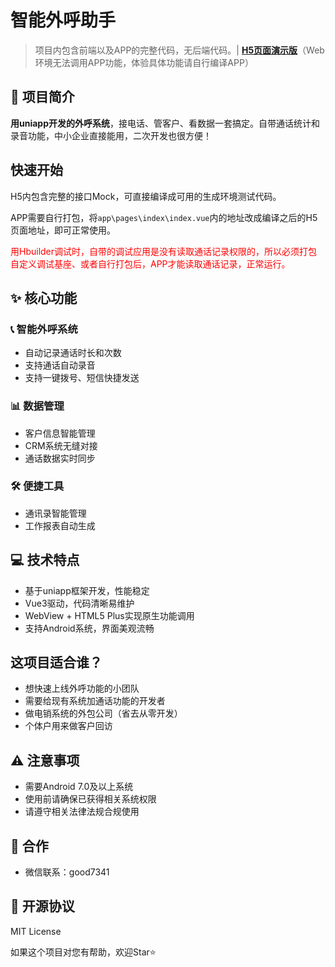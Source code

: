 # 智能外呼助手

> 项目内包含前端以及APP的完整代码，无后端代码。| **[H5页面演示版](https://dial.nicen.cn)**（Web环境无法调用APP功能，体验具体功能请自行编译APP） 

## 🎯 项目简介

**用uniapp开发的外呼系统**，接电话、管客户、看数据一套搞定。自带通话统计和录音功能，中小企业直接能用，二次开发也很方便！

## 快速开始

H5内包含完整的接口Mock，可直接编译成可用的生成环境测试代码。

APP需要自行打包，将`app\pages\index\index.vue`内的地址改成编译之后的H5页面地址，即可正常使用。

<span style="color:red">用Hbuilder调试时，自带的调试应用是没有读取通话记录权限的，所以必须打包自定义调试基座、或者自行打包后，APP才能读取通话记录，正常运行。</span>

## ✨ 核心功能

### 📞 智能外呼系统

- 自动记录通话时长和次数
- 支持通话自动录音
- 支持一键拨号、短信快捷发送

### 📊 数据管理

- 客户信息智能管理
- CRM系统无缝对接
- 通话数据实时同步

### 🛠 便捷工具

- 通讯录智能管理
- 工作报表自动生成

## 💻 技术特点

- 基于uniapp框架开发，性能稳定
- Vue3驱动，代码清晰易维护
- WebView + HTML5 Plus实现原生功能调用
- 支持Android系统，界面美观流畅

## 这项目适合谁？

- 想快速上线外呼功能的小团队
- 需要给现有系统加通话功能的开发者
- 做电销系统的外包公司（省去从零开发）
- 个体户用来做客户回访

## ⚠️ 注意事项

- 需要Android 7.0及以上系统
- 使用前请确保已获得相关系统权限
- 请遵守相关法律法规合规使用

## 🤝 合作

- 微信联系：good7341

## 📄 开源协议

MIT License

如果这个项目对您有帮助，欢迎Star⭐